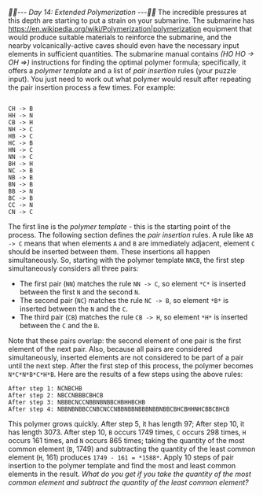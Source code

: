 *:calendar::calendar:--- Day 14: Extended Polymerization ---:calendar::calendar:*
The incredible pressures at this depth are starting to put a strain on your submarine. The submarine has <https://en.wikipedia.org/wiki/Polymerization|polymerization> equipment that would produce suitable materials to reinforce the submarine, and the nearby volcanically-active caves should even have the necessary input elements in sufficient quantities.
The submarine manual contains _(HO  HO -> OH =>)_ instructions for finding the optimal polymer formula; specifically, it offers a *polymer template* and a list of *pair insertion* rules (your puzzle input). You just need to work out what polymer would result after repeating the pair insertion process a few times.
For example:
```NNCB

CH -> B
HH -> N
CB -> H
NH -> C
HB -> C
HC -> B
HN -> C
NN -> C
BH -> H
NC -> B
NB -> B
BN -> B
BB -> N
BC -> B
CC -> N
CN -> C
```
The first line is the *polymer template* - this is the starting point of the process.
The following section defines the *pair insertion* rules. A rule like `AB -> C` means that when elements `A` and `B` are immediately adjacent, element `C` should be inserted between them. These insertions all happen simultaneously.
So, starting with the polymer template `NNCB`, the first step simultaneously considers all three pairs:

- The first pair (`NN`) matches the rule `NN -> C`, so element `*C*` is inserted between the first `N` and the second `N`.
- The second pair (`NC`) matches the rule `NC -> B`, so element `*B*` is inserted between the `N` and the `C`.
- The third pair (`CB`) matches the rule `CB -> H`, so element `*H*` is inserted between the `C` and the `B`.

Note that these pairs overlap: the second element of one pair is the first element of the next pair. Also, because all pairs are considered simultaneously, inserted elements are not considered to be part of a pair until the next step.
After the first step of this process, the polymer becomes `N*C*N*B*C*H*B`.
Here are the results of a few steps using the above rules:
```Template:     NNCB
After step 1: NCNBCHB
After step 2: NBCCNBBBCBHCB
After step 3: NBBBCNCCNBBNBNBBCHBHHBCHB
After step 4: NBBNBNBBCCNBCNCCNBBNBBNBBBNBBNBBCBHCBHHNHCBBCBHCB
```
This polymer grows quickly. After step 5, it has length 97; After step 10, it has length 3073. After step 10, `B` occurs 1749 times, `C` occurs 298 times, `H` occurs 161 times, and `N` occurs 865 times; taking the quantity of the most common element (`B`, 1749) and subtracting the quantity of the least common element (`H`, 161) produces `1749 - 161 = *1588*`.
Apply 10 steps of pair insertion to the polymer template and find the most and least common elements in the result. *What do you get if you take the quantity of the most common element and subtract the quantity of the least common element?*
